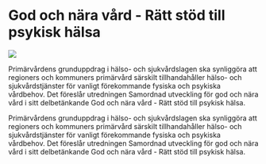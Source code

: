 # God och nära vård - Rätt stöd till psykisk hälsa

![](/contentassets/9d0e520a47e547a2904608427f3aca7c/sou-6-2021-omslag-sid-1.jpg?width=150&quality=85)

Primärvårdens grunduppdrag i hälso- och sjukvårdslagen ska synliggöra att regioners och kommuners primärvård särskilt tillhandahåller hälso- och sjukvårdstjänster för vanligt förekommande fysiska och psykiska vårdbehov. Det föreslår utredningen Samordnad utveckling för god och nära vård i sitt delbetänkande God och nära vård - Rätt stöd till psykisk hälsa.

Primärvårdens grunduppdrag i hälso- och sjukvårdslagen ska synliggöra att regioners och kommuners primärvård särskilt tillhandahåller hälso- och sjukvårdstjänster för vanligt förekommande fysiska och psykiska vårdbehov. Det föreslår utredningen Samordnad utveckling för god och nära vård i sitt delbetänkande God och nära vård - Rätt stöd till psykisk hälsa.
